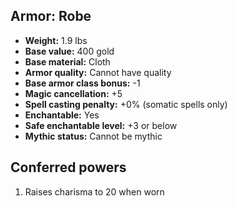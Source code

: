 ## Armor: Robe
- **Weight:** 1.9 lbs
- **Base value:** 400 gold
- **Base material:** Cloth
- **Armor quality:** Cannot have quality
- **Base armor class bonus:** -1
- **Magic cancellation:** +5
- **Spell casting penalty:** +0% (somatic spells only)
- **Enchantable:** Yes
- **Safe enchantable level:** +3 or below
- **Mythic status:** Cannot be mythic
## Conferred powers
1. Raises charisma to 20 when worn
